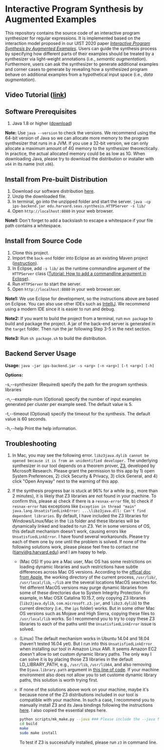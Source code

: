
# Interactive Program Synthesis by Augmented Examples

This repository contains the source code of an interactive program synthesizer for regular expressions. It is implemented based on the interaction model proposed in our UIST 2020 paper *[Interactive Program Synthesis by Augmented Examples](https://tianyi-zhang.github.io/files/uist2020-interactive-program-synthesis.pdf)*. Users can guide the synthesis process by specifying how different parts of their examples should be treated by a synthesizer via light-weight annotations (i.e., *semantic augmentation*). Furthermore, users can ask the synthesizer to generate additional examples and corner cases to generate  by revealing how a synthesized program behave on additional examples from a hypothetical input space (i.e., *data augmentation*).

## Video Tutorial ([link](https://www.youtube.com/watch?v=dMyd9i31NxE))

## Software Prerequisites
1. Java 1.8 or higher ([download](https://www.java.com/en/download/))

**Note:** Use `java --version` to check the versions. We recommend using the 64-bit version of Java so we can allocate more memory to the program synthesizer that runs in a JVM. If you use a 32-bit version, we can only allocate a maximum amount of 4G memory to the synthesizer theorectically. In practice, the actual allocated memory could be as low as 1G. When downloading Java, please try to download the distribution or installer with `x64` in its name (not `x86`).  

## Install from Pre-built Distribution

1. Download our software distribution [here](https://drive.google.com/file/d/1__OffkKOnTEYXQHBAQM94dfKBrtB1ilE/view?usp=sharing).
2. Unzip the downloaded file.
3. In terminal, go into the unzipped folder and start the server.
`java -cp ips-backend.jar edu.harvard.seas.synthesis.HTTPServer -s lib/`
4. Open `http://localhost:8080` in your web browser.

**Note1:** Don't forget to add a backslash to escape a whitespace if your file path contains a whitespace.

## Install from Source Code

1. Clone this project. 
2. Import the `back-end` folder into Eclipse as an existing Maven project ([instruction](https://vaadin.com/learn/tutorials/import-maven-project-eclipse)).
3. In Eclipse, add `-s lib/` as the runtime commandline argument of the `HTTPServer` class ([Tutorial: How to add a commandline argument in Eclipse](https://www.codejava.net/ides/eclipse/how-to-pass-arguments-when-running-a-java-program-in-eclipse)).
4. Run `HTTPServer` to start the server.
5. Open `http://localhost:8080` in your web browser.ser.

**Note1:** We use Eclipse for development, so the instructions above are based on Eclipse. You can also use other IDEs such as [IntelliJ](https://www.lagomframework.com/documentation/1.6.x/java/IntellijMaven.html). We recommend using a modern IDE since it is easier to run and debug.

**Note2:** If you want to build the project from a terminal, run `mvn package` to build and package the project. A jar of the back-end server is generated in the `target` folder. Then run the jar following Step 3-5 in the next section.

**Note3:** Run `sh package.sh` to build the distribution.

## Backend Server Usage
**Usage:** 
`java -jar ips-backend.jar -s <arg> [-n <arg>] [-t <arg>] [-h]`

**Options:**

-s,--synthesizer <arg>       (Required) specify the path for the program synthesis libraries

-n,--example-num <arg>       (Optional) specify the number of input examples generated per cluster per example seed. The default value is 5.

-t,--timeout <arg>           (Optional) specify the timeout for the synthesis. The default value is 60 seconds.

-h,--help                    Print the help information.


## Troubleshooting
1. In Mac, you may see the following error.
```libz3java.dylib cannot be opened because it is from an unidentified developer.```
The underlying synthesizer in our tool depends on a theorem prover, [Z3](https://github.com/Z3Prover/z3), developed by Microsoft Research. Please grant the permission to this app by 1) open System Preferences, 2) click Security & Privacy, 3) click General, and 4) click "Open Anyway" next to the warning of this app.

2. If the synthesis progress bar is stuck at 96% for a while (e.g., more than 2 minutes), it is likely that Z3 libraries are not found in your machine. To confirm this, please a) check if there is a `resnax-error` file, b) check if `resnax-error` has exceptions like `Exception in thread "main" java.lang.UnsatisfiedLinkError: ...\libz3java.dll: Can't find dependent libraries`. By default, I have included the Z3 libraries for Windows/Linux/Mac in the `lib` folder and these libraries will be dynamically linked and loaded to run Z3. Yet in some versions of OS, this default mechanism doesn't work, causing errors like `UnsatisfiedLinkError`. I have found several workarounds. Please try each of them one by one until the problem is solved. If none of the following solutions work, please please feel free to contact me (tianyi@g.harvard.edu) and I am happy to help. 
    - (Mac OS) If you are a Mac user, Mac OS has some restrictions on loading dynamic libraries and such restrictions have subtle differences across Mac OS versions. According to the [offical doc from Apple](https://developer.apple.com/library/archive/documentation/DeveloperTools/Conceptual/DynamicLibraries/100-Articles/DynamicLibraryUsageGuidelines.html#//apple_ref/doc/uid/TP40001928-SW21), the working directory of the current process, `/usr/lib/`, `/usr/local/lib`, `~/lib` are the several locations MacOS searches for. Yet different MacOS versions may purge dynamic libraries from some of these directories due to System Integrity Protection. For example, in Mac OSX Catalina 10.15.7, only copying Z3 libraries (`libz3java.dylib`, `com.microsoft.z3.jar`, and `libz3.dylib`) to the current directory (i.e., the `ips` folder) works. But in some other Mac OS versions such as Mojave and High Sierra, copying these files to `/usr/local/lib` works. So I recommend you to try to copy these Z3 libraries to each of the paths until the `UnsatisfiedLinkError` issue is solved.
    - (Linux) The default mechanism works in Ubuntu 14.04 and 18.04 (haven't tested 16.04 yet). But I run into this `UnsatisfiedLinkError` when installing our tool in Amazon Linux AMI. It seems Amazon EC2 doesn't allow to set custom dynamic library paths. The only way I can solve it is by placing those Z3 libraries in the default LD_LIBRARY_PATH, e.g., `/usr/lib`, `/usr/lib64`, and also removing the `Djava.library.path` argument in [this line of code](https://github.com/tianyi-zhang/interactive-program-synthesis/blob/main/back-end/src/main/java/edu/harvard/seas/synthesis/ResnaxRunner.java#L278). If your machine environment also does not allow you to set custome dynamic library paths, this solution is worth trying first.
    - If none of the solutions above work on your machine, maybe it's because none of the Z3 distributions included in our tool is compatible with your machine. In such a case, I recommend you to manually install Z3 and its Java bindings following the instructions [here](https://github.com/Z3Prover/z3). I also copied the essential steps here.
      ```bash
      python scripts/mk_make.py --java ### Please include the --java flag to build Java bindings
      cd build
      make
      sudo make install
      ```

      To test if Z3 is successfully installed, please run `z3` in command line.
